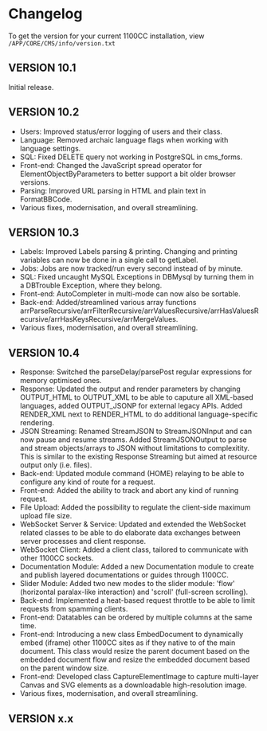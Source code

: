 # Changelog

To get the version for your current 1100CC installation, view `/APP/CORE/CMS/info/version.txt`

## VERSION 10.1

Initial release.

## VERSION 10.2

* Users: Improved status/error logging of users and their class.
* Language: Removed archaic language flags when working with language settings.
* SQL: Fixed DELETE query not working in PostgreSQL in cms_forms.
* Front-end: Changed the JavaScript spread operator for ElementObjectByParameters to better support a bit older browser versions.
* Parsing: Improved URL parsing in HTML and plain text in FormatBBCode.
* Various fixes, modernisation, and overall streamlining.

## VERSION 10.3

* Labels: Improved Labels parsing & printing. Changing and printing variables can now be done in a single call to getLabel.
* Jobs: Jobs are now tracked/run every second instead of by minute.
* SQL: Fixed uncaught MySQL Exceptions in DBMysql by turning them in a DBTrouble Exception, where they belong.
* Front-end: AutoCompleter in multi-mode can now also be sortable.
* Back-end: Added/streamlined various array functions arrParseRecursive/arrFilterRecursive/arrValuesRecursive/arrHasValuesRecursive/arrHasKeysRecursive/arrMergeValues.
* Various fixes, modernisation, and overall streamlining.

## VERSION 10.4

* Response: Switched the parseDelay/parsePost regular expressions for memory optimised ones.
* Response: Updated the output and render parameters by changing OUTPUT_HTML to OUTPUT_XML to be able to caputure all XML-based languages, added OUTPUT_JSONP for external legacy APIs. Added RENDER_XML next to RENDER_HTML to do additional language-specific rendering.
* JSON Streaming: Renamed StreamJSON to StreamJSONInput and can now pause and resume streams. Added StreamJSONOutput to parse and stream objects/arrays to JSON without limitations to complexitity. This is similar to the existing Response Streaming but aimed at resource output only (i.e. files).
* Back-end: Updated module command (HOME) relaying to be able to configure any kind of route for a request.
* Front-end: Added the ability to track and abort any kind of running request.
* File Upload: Added the possibility to regulate the client-side maximum upload file size.
* WebSocket Server & Service: Updated and extended the WebSocket related classes to be able to do elaborate data exchanges between server processes and client response.
* WebSocket Client: Added a client class, tailored to communicate with other 1100CC sockets.
* Documentation Module: Added a new Documentation module to create and publish layered documentations or guides through 1100CC.
* Slider Module: Added two new modes to the slider module: 'flow' (horizontal paralax-like interaction) and 'scroll' (full-screen scrolling).
* Back-end: Implemented a heat-based request throttle to be able to limit requests from spamming clients.
* Front-end: Datatables can be ordered by multiple columns at the same time. 
* Front-end: Introducing a new class EmbedDocument to dynamically embed (iframe) other 1100CC sites as if they native to of the main document. This class would resize the parent document based on the embedded document flow and resize the embedded document based on the parent window size.
* Front-end: Developed class CaptureElementImage to capture multi-layer Canvas and SVG elements as a downloadable high-resolution image.
* Various fixes, modernisation, and overall streamlining.

## VERSION x.x
